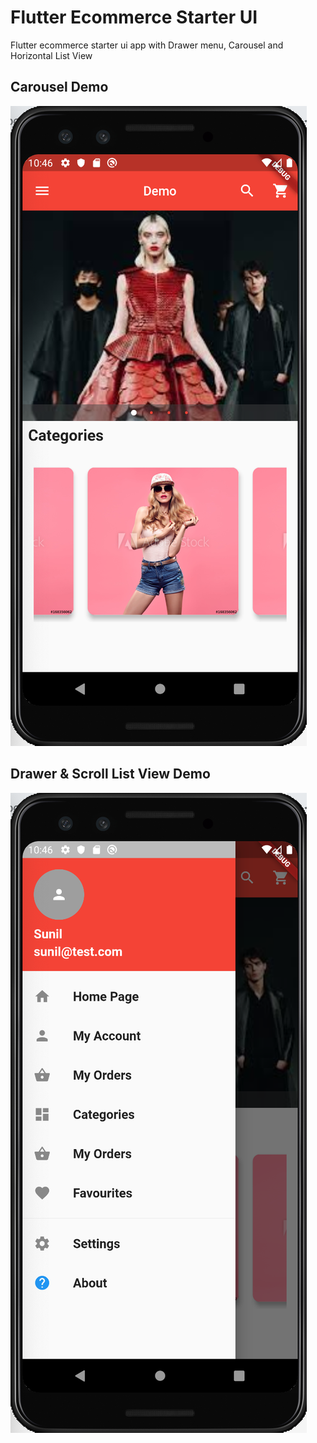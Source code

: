 # Flutter Ecommerce Starter UI

Flutter ecommerce starter ui app with Drawer menu, Carousel and Horizontal List View 

## Carousel Demo

![Carousel Demo](https://github.com/edocbuhtig/flutter-ecommerce-starter-ui/blob/master/screenshots/carousel-flutter-ui.png)

## Drawer & Scroll List View Demo

![Drawer & Scroll List View Demo](https://github.com/edocbuhtig/flutter-ecommerce-starter-ui/blob/master/screenshots/drawer-flutter-ui.png)

